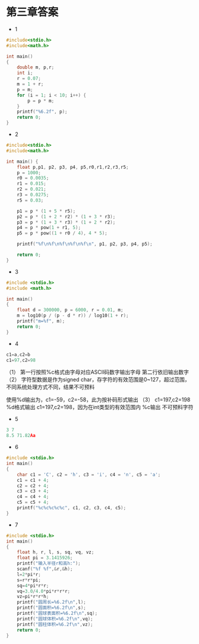 
# 第三章答案

* 1

~~~C
#include<stdio.h>
#include<math.h>

int main()
{
    double m, p,r;
    int i;
    r = 0.07;
    m = 1 + r;
    p = m;
    for (i = 1; i < 10; i++) {
        p = p * m;
    }
    printf("%6.2f", p);
    return 0;
}

~~~

* 2

~~~C
#include<stdio.h>
#include<math.h>

int main() {
    float p,p1, p2, p3, p4, p5,r0,r1,r2,r3,r5;
    p = 1000;
    r0 = 0.0035;
    r1 = 0.015;
    r2 = 0.021;
    r3 = 0.0275;
    r5 = 0.03;

    p1 = p * (1 + 5 * r5);
    p2 = p * (1 + 2 * r2) * (1 + 3 * r3);
    p3 = p * (1 + 3 * r3) * (1 + 2 * r2);
    p4 = p * pow(1 + r1, 5);
    p5 = p * pow((1 + r0 / 4), 4 * 5);

    printf("%f\n%f\n%f\n%f\n%f\n", p1, p2, p3, p4, p5);

    return 0;
}
~~~

* 3

~~~C
#include <stdio.h>
#include <math.h>

int main()
{
    float d = 300000, p = 6000, r = 0.01, m;
    m = log10(p / (p - d * r)) / log10(1 + r);
    printf("m=%f", m);
    return 0;
}
~~~

* 4

~~~C
c1=a,c2=b
c1=97,c2=98
~~~

（1）
第一行按照%c格式由字母对应ASCII码数字输出字母
第二行依旧输出数字
（2）
字符型数据是作为signed char，存字符的有效范围是0~127，超过范围，不同系统处理方式不同，结果不可预料

使用%d输出为，c1=-59，c2=-58，此为按补码形式输出
（3）
c1=197,c2=198
%d格式输出
c1=197,c2=198，因为在int类型的有效范围内
%c输出
不可预料字符

* 5

~~~C
3 7
8.5 71.82Aa
~~~

* 6

~~~C
#include <stdio.h>
int main()
{
    char c1 = 'C', c2 = 'h', c3 = 'i', c4 = 'n', c5 = 'a';
    c1 = c1 + 4;
    c2 = c2 + 4;
    c3 = c3 + 4;
    c4 = c4 + 4;
    c5 = c5 + 4;
    printf("%c%c%c%c%c", c1, c2, c3, c4, c5);
}
~~~

* 7

~~~C
#include <stdio.h>
int main()
{
    float h, r, l, s, sq, vq, vz;
    float pi = 3.1415926;
    printf("输入半径r和高h:");
    scanf("%f %f",&r,&h);
    l=2*pi*r;
    s=r*r*pi;
    sq=4*pi*r*r;
    vq=3.0/4.0*pi*r*r*r;
    vz=pi*r*r*h;
    printf("圆周长=%6.2f\n",l);
    printf("圆面积=%6.2f\n",s);
    printf("圆球表面积=%6.2f\n",sq);
    printf("圆球体积=%6.2f\n",vq);
    printf("圆柱体积=%6.2f\n",vz);
    return 0;
}
~~~

~~~C

~~~
